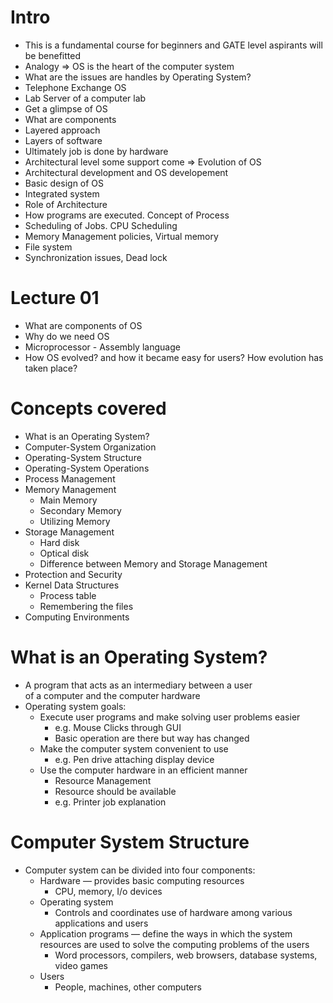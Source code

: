 # Intro
* This is a fundamental course for beginners and GATE level aspirants will be benefitted
* Analogy => OS is the heart of the computer system
* What are the issues are handles by Operating System?
* Telephone Exchange OS
* Lab Server of a computer lab
* Get a glimpse of OS
* What are components
* Layered approach
* Layers of software
* Ultimately job is done by hardware
* Architectural level some support come => Evolution of OS
* Architectural development and OS developement
* Basic design of OS
* Integrated system
* Role of Architecture
* How programs are executed. Concept of Process
* Scheduling of Jobs. CPU Scheduling
* Memory Management policies, Virtual memory
* File system
* Synchronization issues, Dead lock

# Lecture 01
* What are components of OS
* Why do we need OS
* Microprocessor - Assembly language
* How OS evolved? and how it became easy for users? How evolution has taken place?


# Concepts covered
* What is an Operating System?  
* Computer-System Organization  
* Operating-System Structure  
* Operating-System Operations  
* Process Management  
* Memory Management  
    * Main Memory
    * Secondary Memory
    * Utilizing Memory
* Storage Management  
    * Hard disk
    * Optical disk
    * Difference between Memory and Storage Management
* Protection and Security  
* Kernel Data Structures  
    * Process table
    * Remembering the files
* Computing Environments  
    

# What is an Operating System?
* A program that acts as an intermediary between a user  
of a computer and the computer hardware
* Operating system goals:
    * Execute user programs and make solving user problems
    easier
        * e.g. Mouse Clicks through GUI
        * Basic operation are there but way has changed
    * Make the computer system convenient to use
        * e.g. Pen drive attaching display device
    * Use the computer hardware in an efficient manner
        * Resource Management
        * Resource should be available 
        * e.g. Printer job explanation

# Computer System Structure
* Computer system can be divided into four components:
    * Hardware — provides basic computing resources
        * CPU, memory, I/o devices
    * Operating system
        * Controls and coordinates use of hardware among various applications and users
    * Application programs — define the ways in which the system resources are used to solve the computing problems of the users
        * Word processors, compilers, web browsers, database systems, video games
    * Users
        * People, machines, other computers



